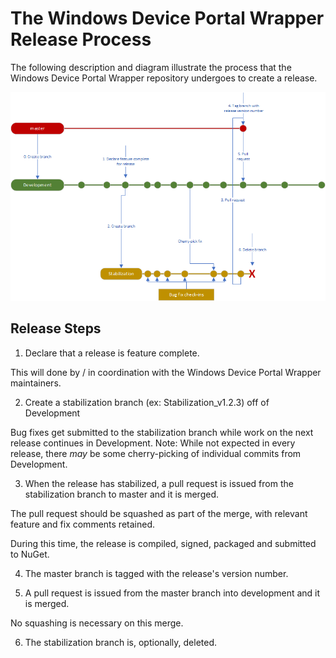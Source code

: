 # The Windows Device Portal Wrapper Release Process

The following description and diagram illustrate the process that the Windows Device Portal Wrapper repository undergoes to create a release.

![Release Process Flow](External/ReadMeImages/ReleaseProcess.png)

## Release Steps
1. Declare that a release is feature complete.

This will done by / in coordination with the Windows Device Portal Wrapper maintainers.

2. Create a stabilization branch (ex: Stabilization_v1.2.3) off of Development

Bug fixes get submitted to the stabilization branch while work on the next release continues in Development. Note: While not expected in every release, there _may_ be some cherry-picking of individual commits from Development.

3. When the release has stabilized, a pull request is issued from the stabilization branch to master and it is merged.

The pull request should be squashed as part of the merge, with relevant feature and fix comments retained.

During this time, the release is compiled, signed, packaged and submitted to NuGet.

4. The master branch is tagged with the release's version number.

5. A pull request is issued from the master branch into development and it is merged.

No squashing is necessary on this merge.

6. The stabilization branch is, optionally, deleted.
